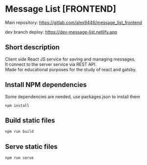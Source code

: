 # Message List [FRONTEND]
Main repository: https://gitlab.com/alex9446/message_list_frontend

dev branch deploy: https://dev-message-list.netlify.app

## Short description
Client side React JS service for saving and managing messages. \
It connect to the server service via REST API. \
Made for educational purposes for the study of react and gatsby.

## Install NPM dependencies
Some dependencies are needed, use packages.json to install them
```
npm install
```

## Build static files
```
npm run build
```

## Serve static files
```
npm run serve
```

